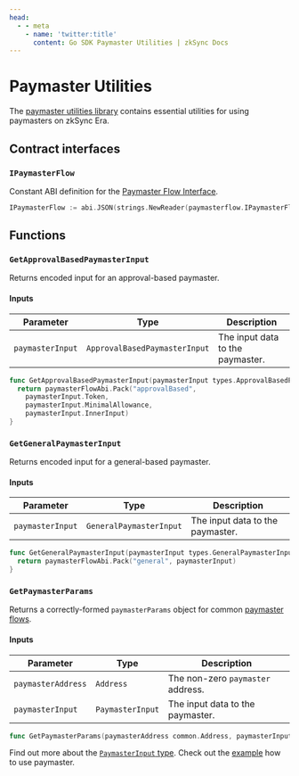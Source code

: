 ```yaml
---
head:
  - - meta
    - name: 'twitter:title'
      content: Go SDK Paymaster Utilities | zkSync Docs
---
```


# Paymaster Utilities

The [paymaster utilities library](https://github.com/zksync-sdk/zksync2-go/blob/main/utils/paymaster.go) contains
essential utilities for using paymasters on zkSync Era.

## Contract interfaces

### `IPaymasterFlow`

Constant ABI definition for the
[Paymaster Flow Interface](https://github.com/matter-labs/era-contracts/blob/87cd8d7b0f8c02e9672c0603a821641a566b5dd8/l2-contracts/contracts/interfaces/IPaymasterFlow.sol).

```go
IPaymasterFlow := abi.JSON(strings.NewReader(paymasterflow.IPaymasterFlowMetaData.ABI));
```

## Functions

### `GetApprovalBasedPaymasterInput`

Returns encoded input for an approval-based paymaster.

#### Inputs

| Parameter        | Type                          | Description                      |
| ---------------- | ----------------------------- | -------------------------------- |
| `paymasterInput` | `ApprovalBasedPaymasterInput` | The input data to the paymaster. |

```go
func GetApprovalBasedPaymasterInput(paymasterInput types.ApprovalBasedPaymasterInput) ([]byte, error) {
  return paymasterFlowAbi.Pack("approvalBased",
    paymasterInput.Token,
    paymasterInput.MinimalAllowance,
    paymasterInput.InnerInput)
}
```

### `GetGeneralPaymasterInput`

Returns encoded input for a general-based paymaster.

#### Inputs

| Parameter        | Type                    | Description                      |
| ---------------- | ----------------------- | -------------------------------- |
| `paymasterInput` | `GeneralPaymasterInput` | The input data to the paymaster. |

```go
func GetGeneralPaymasterInput(paymasterInput types.GeneralPaymasterInput) ([]byte, error) {
  return paymasterFlowAbi.Pack("general", paymasterInput)
}
```

### `GetPaymasterParams`

Returns a correctly-formed `paymasterParams` object for common
[paymaster flows](../../developer-reference/account-abstraction.md#built-in-paymaster-flows).

#### Inputs

| Parameter          | Type             | Description                       |
| ------------------ | ---------------- | --------------------------------- |
| `paymasterAddress` | `Address`        | The non-zero `paymaster` address. |
| `paymasterInput`   | `PaymasterInput` | The input data to the paymaster.  |

```go
func GetPaymasterParams(paymasterAddress common.Address, paymasterInput types.PaymasterInput) (*types.PaymasterParams, error)
```

Find out more about the [`PaymasterInput` type](types/types.md). Check out the
[example](https://github.com/zksync-sdk/zksync2-examples/blob/main/go/19_use_paymaster.go) how to use paymaster.
